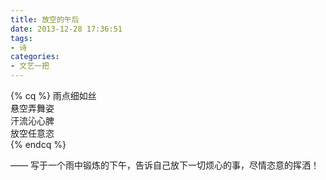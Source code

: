 ```yaml
---
title: 放空的午后
date: 2013-12-28 17:36:51
tags:
- 诗
categories:
- 文艺一把
---
```


{% cq %}
雨点细如丝  
悬空弄舞姿  
汗流沁心脾  
放空任意恣  
{% endcq %}

—— 写于一个雨中锻炼的下午，告诉自己放下一切烦心的事，尽情恣意的挥洒！